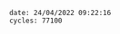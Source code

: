 

                date: 24/04/2022 09:22:16
                cycles: 77100

                         